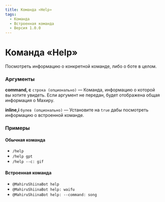 ```yaml
---
title: Команда «Help»
tags:
  - Команда
  - Встроенная команда
  - Версия 1.0.0
---
```


# Команда «Help»

Посмотреть информацию о конкретной команде, либо о боте в целом.

### Аргументы

**command, c**  `строка (опционально)` — Команда, информацию о которой вы хотите увидеть. Если аргумент не передан, будет отображена общая информация о Махиру.

**inline,i**  `булев (опционально)` — Установите на `true` дабы посмотреть информацию о встроенной команде.

### Примеры

#### Обычная команда
+ `/help`
+ `/help gpt`
+ `/help --c: gif`

#### Встроенная команда
+ `@MahiruShiinaBot help`
+ `@MahiruShiinaBot help: waifu`
+ `@MahiruShiinaBot help: --command: song`